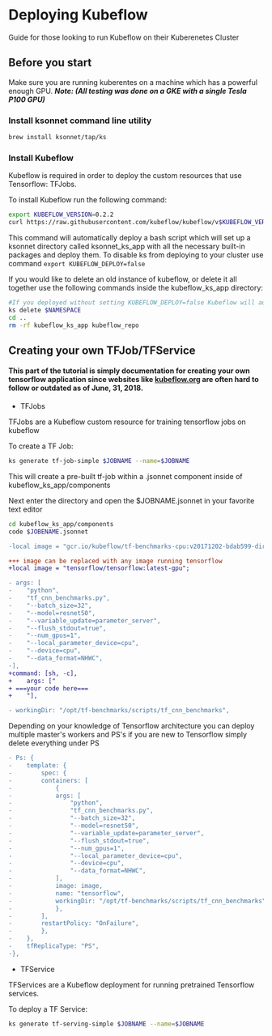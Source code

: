 # Deploying Kubeflow

Guide for those looking to run Kubeflow on their Kuberenetes Cluster

## Before you start
Make sure you are running kuberentes on a machine which has a powerful enough GPU. 
_**Note: (All testing was done on a GKE with a single Tesla P100 GPU)**_

### Install ksonnet command line utility
```bash
brew install ksonnet/tap/ks
```

### Install Kubeflow
Kubeflow is required in order to deploy the custom resources that use Tensorflow: TFJobs.

To install Kubeflow run the following command:
```bash
export KUBEFLOW_VERSION=0.2.2
curl https://raw.githubusercontent.com/kubeflow/kubeflow/v$KUBEFLOW_VERSION/scripts/deploy.sh | bash
```
This command will automatically deploy a bash script which will set up a ksonnet directory called ksonnet_ks_app with all the necessary built-in packages and deploy them. To disable ks from deploying to your cluster use command `export KUBEFLOW_DEPLOY=false`

If you would like to delete an old instance of kubeflow, or delete it all together use the following commands inside the kubeflow_ks_app directory:
```bash
#If you deployed without setting KUBEFLOW_DEPLOY=false Kubeflow will automatically deploy to the default namespace
ks delete $NAMESPACE
cd ..
rm -rf kubeflow_ks_app kubeflow_repo
```

## Creating your own TFJob/TFService

#### This part of the tutorial is simply documentation for creating your own tensorflow application since websites like [kubeflow.org](http://kubeflow.org/docs/started/getting-started) are often hard to follow or outdated as of June, 31, 2018.

+ TFJobs

TFJobs are a Kubeflow custom resource for training tensorflow jobs on kubeflow

To create a TF Job:
```bash
ks generate tf-job-simple $JOBNAME --name=$JOBNAME
```

This will create a pre-built tf-job within a .jsonnet component inside of kubeflow_ks_app/components

Next enter the directory and open the $JOBNAME.jsonnet in your favorite text editor

```bash
cd kubeflow_ks_app/components
code $JOBENAME.jsonnet
```

```diff
-local image = "gcr.io/kubeflow/tf-benchmarks-cpu:v20171202-bdab599-dirty-284af3";

+++ image can be replaced with any image running tensorflow
+local image = "tensorflow/tensorflow:latest-gpu";

- args: [
-    "python",
-    "tf_cnn_benchmarks.py",
-    "--batch_size=32",
-    "--model=resnet50",
-    "--variable_update=parameter_server",
-    "--flush_stdout=true",
-    "--num_gpus=1",
-    "--local_parameter_device=cpu",
-    "--device=cpu",
-    "--data_format=NHWC",
-],
+command: [sh, -c],
+    args: ["
+ ===your code here===
+    "],

- workingDir: "/opt/tf-benchmarks/scripts/tf_cnn_benchmarks",
```

Depending on your knowledge of Tensorflow architecture you can deploy multiple master's workers and PS's if you are new to Tensorflow simply delete everything under PS

```diff
- Ps: {
-    template: {
-        spec: {
-        containers: [
-            {
-            args: [
-                "python",
-                "tf_cnn_benchmarks.py",
-                "--batch_size=32",
-                "--model=resnet50",
-                "--variable_update=parameter_server",
-                "--flush_stdout=true",
-                "--num_gpus=1",
-                "--local_parameter_device=cpu",
-                "--device=cpu",
-                "--data_format=NHWC",
-            ],
-            image: image,
-            name: "tensorflow",
-            workingDir: "/opt/tf-benchmarks/scripts/tf_cnn_benchmarks",
-            },
-        ],
-        restartPolicy: "OnFailure",
-        },
-    },
-    tfReplicaType: "PS",
-},
```
+ TFService

TFServices are a Kubeflow deployment for running pretrained Tensorflow services.

To deploy a TF Service:
```bash
ks generate tf-serving-simple $JOBNAME --name=$JOBNAME
```

